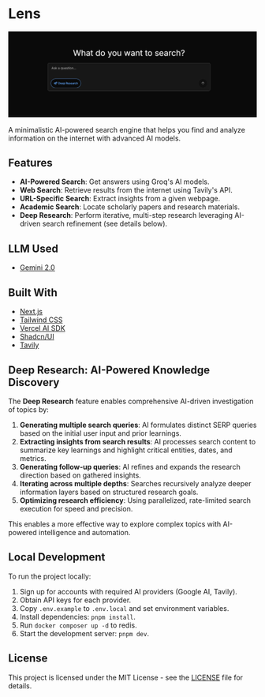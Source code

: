 # Lens

![Lens](/app/opengraph-image.png)

A minimalistic AI-powered search engine that helps you find and analyze information on the internet with advanced AI models.

## Features

- **AI-Powered Search**: Get answers using Groq's AI models.
- **Web Search**: Retrieve results from the internet using Tavily's API.
- **URL-Specific Search**: Extract insights from a given webpage.
- **Academic Search**: Locate scholarly papers and research materials.
- **Deep Research**: Perform iterative, multi-step research leveraging AI-driven search refinement (see details below).

## LLM Used

- [Gemini 2.0](https://ai.google.dev/)

## Built With

- [Next.js](https://nextjs.org/)
- [Tailwind CSS](https://tailwindcss.com/)
- [Vercel AI SDK](https://sdk.vercel.ai/docs)
- [Shadcn/UI](https://ui.shadcn.com/)
- [Tavily](https://tavily.com/)

## Deep Research: AI-Powered Knowledge Discovery

The **Deep Research** feature enables comprehensive AI-driven investigation of topics by:

1. **Generating multiple search queries**: AI formulates distinct SERP queries based on the initial user input and prior learnings.
2. **Extracting insights from search results**: AI processes search content to summarize key learnings and highlight critical entities, dates, and metrics.
3. **Generating follow-up queries**: AI refines and expands the research direction based on gathered insights.
4. **Iterating across multiple depths**: Searches recursively analyze deeper information layers based on structured research goals.
5. **Optimizing research efficiency**: Using parallelized, rate-limited search execution for speed and precision.

This enables a more effective way to explore complex topics with AI-powered intelligence and automation.

## Local Development

To run the project locally:

1. Sign up for accounts with required AI providers (Google AI, Tavily).
2. Obtain API keys for each provider.
3. Copy `.env.example` to `.env.local` and set environment variables.
4. Install dependencies: `pnpm install`.
5. Run `docker composer up -d` to redis.
6. Start the development server: `pnpm dev`.

## License

This project is licensed under the MIT License - see the [LICENSE](LICENSE) file for details.
